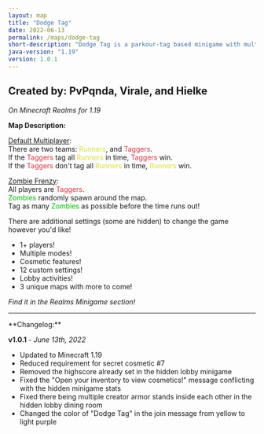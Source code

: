 ```yaml
---
layout: map
title: "Dodge Tag"
date: 2022-06-13
permalink: /maps/dodge-tag
short-description: "Dodge Tag is a parkour-tag based minigame with multiple modes for you and your friends!"
java-version: "1.19"
version: 1.0.1
---
```

Created by: PvPqnda, Virale, and Hielke
-
*On Minecraft Realms for 1.19*

**Map Description:**

<a style="text-decoration: underline;">Default Multiplayer<a>:<br>
There are two teams: <a style="color: #dddd35;">Runners<a>, and <a style="color: #dc3545;">Taggers<a>.<br>
If the <a style="color: #dc3545;">Taggers<a> tag all <a style="color: #dddd35;">Runners<a> in time, <a style="color: #dc3545;">Taggers<a> win.<br>
If the <a style="color: #dc3545;">Taggers<a> don't tag all <a style="color: #dddd35;">Runners<a> in time, <a style="color: #dddd35;">Runners<a> win.

<a style="text-decoration: underline;">Zombie Frenzy<a>:<br>
All players are <a style="color: #dc3545;"><a style="color: #dc3545;">Taggers<a><a>.<br>
<a style="color: #00be00;">Zombies<a> randomly spawn around the map.<br>
Tag as many <a style="color: #00be00;">Zombies<a> as possible before the time runs out!<br>

There are additional settings (some are hidden) to change the game however you'd like!

- 1+ players!
- Multiple modes!
- Cosmetic features!
- 12 custom settings!
- Lobby activities!
- 3 unique maps with more to come!

*Find it in the Realms Minigame section!*
<hr>
**Changelog:**

**v1.0.1** - *June 13th, 2022*

- Updated to Minecraft 1.19
- Reduced requirement for secret cosmetic #7
- Removed the highscore already set in the hidden lobby minigame
- Fixed the "Open your inventory to view cosmetics!" message conflicting with the hidden minigame stats
- Fixed there being multiple creator armor stands inside each other in the hidden lobby dining room
- Changed the color of "Dodge Tag" in the join message from yellow to light purple
